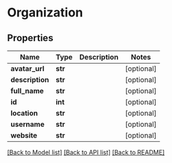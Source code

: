 # Organization

## Properties
Name | Type | Description | Notes
------------ | ------------- | ------------- | -------------
**avatar_url** | **str** |  | [optional] 
**description** | **str** |  | [optional] 
**full_name** | **str** |  | [optional] 
**id** | **int** |  | [optional] 
**location** | **str** |  | [optional] 
**username** | **str** |  | [optional] 
**website** | **str** |  | [optional] 

[[Back to Model list]](../README.md#documentation-for-models) [[Back to API list]](../README.md#documentation-for-api-endpoints) [[Back to README]](../README.md)


